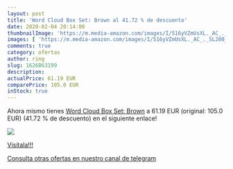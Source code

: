 ```yaml
---
layout: post
title: 'Word Cloud Box Set: Brown al 41.72 % de descuento'
date: 2020-02-04 20:14:00
thumbnailImage: 'https://m.media-amazon.com/images/I/516yVZmUsXL._AC_._SL200_.jpg'
images: [ 'https://m.media-amazon.com/images/I/516yVZmUsXL._AC_._SL200_.jpg' ]
comments: true
category: ofertas
author: ring
slug: 1626863199
description:
actualPrice: 61.19 EUR
comparePrice: 105.0 EUR
inStock: true
---
```


Ahora mismo tienes [Word Cloud Box Set: Brown](https://www.amazon.com/dp/1626863199/?tag=redken08-20) a 61.19 EUR (original: 105.0 EUR) (41.72 %  de descuento) en el siguiente enlace!

[![](https://m.media-amazon.com/images/I/516yVZmUsXL._AC_._SL200_.jpg)](https://www.amazon.com/dp/1626863199/?tag=redken08-20)

[Visítala!!!](https://www.amazon.com/dp/1626863199/?tag=redken08-20)

[Consulta otras ofertas en nuestro canal de telegram](https://t.me/s/ofertas25)
